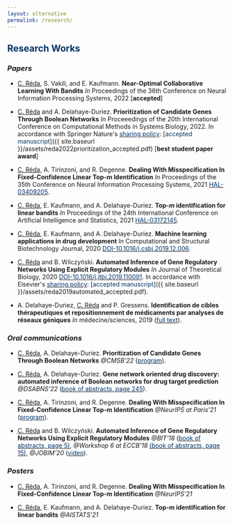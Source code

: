 ```yaml
---
layout: alternative
permalink: /research/
---
```


## **<font color="#003366">Research Works</font>**

### *Papers*

- <u>C. Réda</u>, S. Vakili, and E. Kaufmann. **Near-Optimal Collaborative Learning With Bandits** *In* Proceedings of the 36th Conference on Neural Information Processing Systems, 2022 [**accepted**]

- <u>C. Réda</u> and A. Delahaye-Duriez. **Prioritization of Candidate Genes Through Boolean Networks** *In* Proceeedings of the 20th International Conference on Computational Methods in Systems Biology, 2022. 
In accordance with Springer Nature's [<font color="#003366">sharing policy</font>](https://www.springernature.com/gp/open-research/policies/accepted-manuscript-terms): [<font color="003366">accepted manuscript</font>]({{ site.baseurl }}/assets/reda2022prioritization_accepted.pdf) [**best student paper award**]

- <u>C. Réda</u>, A. Tirinzoni, and R. Degenne. **Dealing With Misspecification In Fixed-Confidence Linear Top-m Identification** *In* Proceedings of the 35th Conference on Neural Information Processing Systems, 2021 [<font color="#003366">HAL-03409205</font>](https://hal.archives-ouvertes.fr/hal-03409205).

- <u>C. Réda</u>, E. Kaufmann, and A. Delahaye-Duriez. **Top-*m* identification for linear bandits** *In* Proceedings of the 24th International Conference on Artificial Intelligence and Statistics, 2021 [<font color="#003366">HAL-03172145</font>](http://proceedings.mlr.press/v130/reda21a.html).

- <u>C. Réda</u>, E. Kaufmann, and A. Delahaye-Duriez. **Machine learning applications in drug development** *In* Computational and Structural Biotechnology Journal, 2020 [<font color="#003366">DOI-10.1016/j.csbj.2019.12.006</font>](https://doi.org/10.1016/j.csbj.2019.12.006).

- <u>C. Réda</u> and B. Wilczyński. **Automated Inference of Gene Regulatory Networks Using Explicit Regulatory Modules** *In* Journal of Theoretical Biology, 2020 [<font color="#003366">DOI-10.1016/j.jtbi.2019.110091</font>](https://doi.org/10.1016/j.jtbi.2019.110091). In accordance with Elsevier's [<font color="#003366">sharing policy</font>](https://www.elsevier.com/about/policies/sharing): [<font color="#003366">accepted manuscript</font>]({{ site.baseurl }}/assets/reda2019automated_accepted.pdf).

- A. Delahaye-Duriez, <u>C. Réda</u> and P. Gressens. **Identification de cibles thérapeutiques et repositionnement de médicaments par analyses de réseaux géniques**
*In* médecine/sciences, 2019 ([<font color="#003366">full text</font>](https://www.medecinesciences.org/en/articles/medsci/full_html/2019/07/msc190127/msc190127.html)).

### *Oral communications*

- <u>C. Réda</u>, A. Delahaye-Duriez. **Prioritization of Candidate Genes Through Boolean Networks** *@CMSB'22* ([<font color="#003366">program</font>](https://fmi.unibuc.ro/en/cmsb-2022/cmsb-2022-program/)).

- <u>C. Réda</u>, A. Delahaye-Duriez. **Gene network oriented drug discovery: automated inference of Boolean networks for drug target prediction**
*@DSABNS'22* ([<font color="#003366">book of abstracts, page 245</font>](https://sites.google.com/view/dsabns2022/scientific-programme/book-of-abstracts)).

- <u>C. Réda</u>, A. Tirinzoni, and R. Degenne. **Dealing With Misspecification In Fixed-Confidence Linear Top-m Identification** *@NeurIPS at Paris'21* ([<font color="#003366">program</font>](https://neurips2021paris.github.io/)).

- <u>C. Réda</u> and B. Wilczyński. **Automated Inference of Gene Regulatory Networks Using Explicit Regulatory Modules**
*@BIT'18* ([<font color="#003366">book of abstracts, page 5)</font>](http://fizyka.umk.pl/~bit/BIT18/boa.pdf), 
*@Workshop 6 at ECCB'18* [<font color="#003366">(book of abstracts, page 15)</font>](http://eccb18.org/wp-content/uploads/2018/09/ECCB_2018_W6_abstract_booklet.pdf),
*@JOBIM'20* ([<font color="#003366">video</font>](https://relaiswebcasting.mediasite.com/Mediasite/Catalog/Mobile/FolderPresentation/e534823f-0c95-4836-bf85-bfa80af22909/e60de102-23a5-4e78-b65e-1f5c9acff29f/d545b26742db4a4bbdc34f467f5128391d/)).

### *Posters*

- <u>C. Réda</u>, A. Tirinzoni, and R. Degenne. **Dealing With Misspecification In Fixed-Confidence Linear Top-m Identification** *@NeurIPS'21*

- <u>C. Réda</u>, E. Kaufmann, and A. Delahaye-Duriez. **Top-m identification for linear bandits** *@AISTATS'21*


